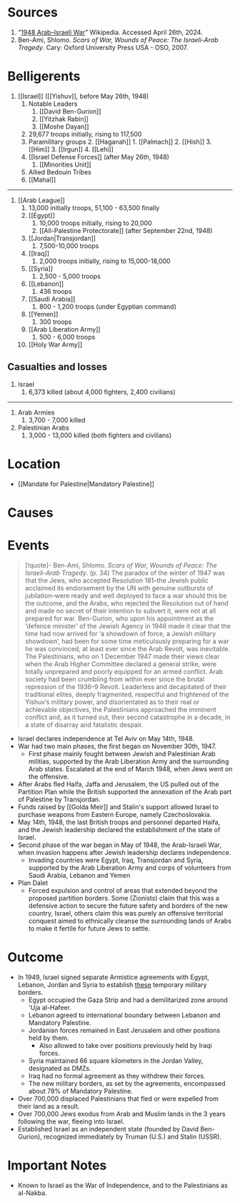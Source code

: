 # Sources
1. “[1948 Arab–Israeli War](https://en.wikipedia.org/wiki/1948_Arab%E2%80%93Israeli_War)” Wikipedia. Accessed April 26th, 2024.
2. Ben-Ami, Shlomo. *Scars of War, Wounds of Peace: The Israeli-Arab Tragedy*. Cary: Oxford University Press USA - OSO, 2007.
# Belligerents
1. [[Israel]] ([[Yishuv]], before May 26th, 1948)
	1. Notable Leaders
		1. [[David Ben-Gurion]]
		2. [[Yitzhak Rabin]]
		3. [[Moshe Dayan]]
	2. 29,677 troops initially, rising to 117,500
	3. Paramilitary groups
		2. [[Haganah]]
			1. [[Palmach]]
			2. [[Hish]]
			3. [[Him]]
		3. [[Irgun]]
		4. [[Lehi]]
	4. [[Israel Defense Forces]] (after May 26th, 1948)
		1. [[Minorities Unit]]
	5. Allied Bedouin Tribes
	6. [[Mahal]]
______
1. [[Arab League]] 
	1. 13,000 initially troops, 51,100 - 63,500 finally
	2. [[Egypt]]
		1. 10,000 troops initially, rising to 20,000
		2. [[All-Palestine Protectorate]] (after September 22nd, 1948)
	3. [[Jordan|Transjordan]]
		1. 7,500-10,000 troops
	4. [[Iraq]]
		1. 2,000 troops initially, rising to 15,000-18,000
	5. [[Syria]]
		1. 2,500 - 5,000 troops
	6. [[Lebanon]]
		1. 436 troops
	7. [[Saudi Arabia]]
		1. 800 - 1,200 troops (under Egyptian command)
	8. [[Yemen]]
		1. 300 troops
	9. [[Arab Liberation Army]]
		1. 500 - 6,000 troops
	10. [[Holy War Army]]
## Casualties and losses
1. Israel
	1. 6,373 killed (about 4,000 fighters, 2,400 civilians)
_________
1. Arab Armies
	1. 3,700 - 7,000 killed
2. Palestinian Arabs
	1. 3,000 - 13,000 killed (both fighters and civilians)
# Location
- [[Mandate for Palestine|Mandatory Palestine]]
# Causes
# Events
>[!quote]- Ben-Ami, Shlomo. *Scars of War, Wounds of Peace: The Israeli-Arab Tragedy*. (p. 34)
>The paradox of the winter of 1947 was that the Jews, who accepted Resolution 181–the Jewish public acclaimed its endorsement by the UN with genuine outbursts of jubilation–were ready and well deployed to face a war should this be the outcome, and the Arabs, who rejected the Resolution out of hand and made no secret of their intention to subvert it, were not at all prepared for war. Ben-Gurion, who upon his appointment as the ‘defence minister’ of the Jewish Agency in 1946 made it clear that the time had now arrived for ‘a showdown of force, a Jewish military showdown’, had been for some time meticulously preparing for a war he was convinced, at least ever since the Arab Revolt, was inevitable. The Palestinians, who on 1 December 1947 made their views clear when the Arab Higher Committee declared a general strike, were totally unprepared and poorly equipped for an armed conflict. Arab society had been crumbling from within ever since the brutal repression of the 1936–9 Revolt. Leaderless and decapitated of their traditional elites, deeply fragmented, respectful and frightened of the Yishuv’s military power, and disorientated as to their real or achievable objectives, the Palestinians approached the imminent conflict and, as it turned out, their second catastrophe in a decade, in a state of disarray and fatalistic despair.
- Israel declares independence at Tel Aviv on May 14th, 1948.
- War had two main phases, the first began on November 30th, 1947.
	- First phase mainly fought between Jewish and Palestinian Arab militias, supported by the Arab Liberation Army and the surrounding Arab states. Escalated at the end of March 1948, when Jews went on the offensive.
- After Arabs fled Haifa, Jaffa and Jerusalem, the US pulled out of the Partition Plan while the British supported the annexation of the Arab part of Palestine by Transjordan.
- Funds raised by [[Golda Meir]] and Stalin's support allowed Israel to purchase weapons from Eastern Europe, namely Czechoslovakia.
- May 14th, 1948, the last British troops and personnel departed Haifa, and the Jewish leadership declared the establishment of the state of Israel.
- Second phase of the war began in May of 1948, the Arab-Israeli War, when invasion happens after Jewish leadership declares independence.
	- Invading countries were Egypt, Iraq, Transjordan and Syria, supported by the Arab Liberation Army and corps of volunteers from Saudi Arabia, Lebanon and Yemen
- Plan Dalet
	- Forced expulsion and control of areas that extended beyond the proposed partition borders. Some (Zionists) claim that this was a defensive action to secure the future safety and borders of the new country, Israel, others claim this was purely an offensive territorial conquest aimed to ethnically cleanse the surrounding lands of Arabs to make it fertile for future Jews to settle.
# Outcome
- In 1949, Israel signed separate Armistice agreements with Egypt, Lebanon, Jordan and Syria to establish [these](https://upload.wikimedia.org/wikipedia/commons/f/f4/Palestine_Military_Situation%2C_April_6%2C_1949%2C_Truman_Papers.jpg) temporary military borders.
	- Egypt occupied the Gaza Strip and had a demilitarized zone around 'Uja al-Hafeer.
	- Lebanon agreed to international boundary between Lebanon and Mandatory Palestine.
	- Jordanian forces remained in East Jerusalem and other positions held by them.
		- Also allowed to take over positions previously held by Iraqi forces.
	- Syria maintained 66 square kilometers in the Jordan Valley, designated as DMZs.
	- Iraq had no formal agreement as they withdrew their forces.
	- The new military borders, as set by the agreements, encompassed about 78% of Mandatory Palestine.
- Over 700,000 displaced Palestinians that fled or were expelled from their land as a result.
- Over 700,000 Jews exodus from Arab and Muslim lands in the 3 years following the war, fleeing into Israel.
- Established Israel as an independent state (founded by David Ben-Gurion), recognized immediately by Truman (U.S.) and Stalin (USSR).
# Important Notes
- Known to Israel as the War of Independence, and to the Palestinians as al-Nakba.